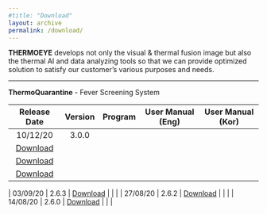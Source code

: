 ```yaml
---
#title: "Download"
layout: archive
permalink: /download/
---
```


<!-- {% include feature_row id="row" type="left" %}
**Lastest Version**  
ThermoQuarantine 2.1.0    <a href="https://docs.google.com/uc?export=download&id=1M86qxJPFL2PlJ8QW53Cnxh4HBAQpUZau" class="btn btn--primary">Download</a>  

**Document**  
User Manual <a href="https://docs.google.com/uc?export=download&id=19vuuUHIYM0-sjybeaGxIsERuLFu6H2_v" class="btn btn--primary">Download</a> -->

**THERMOEYE** develops not only the visual & thermal fusion image but also the thermal AI and data analyzing tools so that we can provide optimized solution to satisfy our customer’s various purposes and needs.

---

**ThermoQuarantine** - Fever Screening System

| Release Date | Version | Program | User Manual (Eng) | User Manual (Kor) |
|:---------:|:---------:|:---------:|:---------:|:---------:|
| 10/12/20 | 3.0.0 |
<a href="https://drive.google.com/uc?export=download&id=1If7NGx7TKaftsruc8sK6qf6Ksk4MasQ7" class="btn btn--primary">Download</a> |  
<a href="https://drive.google.com/uc?export=download&id=1ZylDFwVfHzNVrrWyvlZCpBXRFpY9J__v" class="btn btn--primary">Download</a> |
<a href="https://drive.google.com/uc?export=download&id=1UTY_96h9b36NK2kFoRkqMRjaUuJR0WZz" class="btn btn--primary">Download</a> |

| 03/09/20 | 2.6.3 | <a href="https://drive.google.com/uc?export=download&id=1Bkql55P9JBj0bx8xmj5wQAppl6_cID_r" class="btn btn--primary">Download</a> |  |  |
| 27/08/20 | 2.6.2 | <a href="https://docs.google.com/uc?export=download&id=1af3Ozhm27UWycQdBtPChLchJ7J3hXeXr" class="btn btn--primary">Download</a> |  |  |
| 14/08/20 | 2.6.0 | <a href="https://docs.google.com/uc?export=download&id=1rMy4JghwICPUWrqd5W7nK924t3pQk71c" class="btn btn--primary">Download</a> |  |  |
